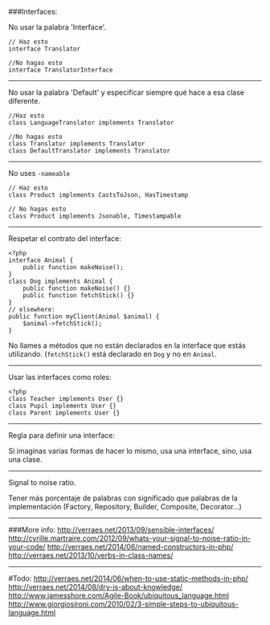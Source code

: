 ###Interfaces:

No usar la palabra 'Interface'.

```
// Haz esto
interface Translator

//No hagas esto
interface TranslatorInterface
```
---
No usar la palabra 'Default' y especificar siempre qué hace a esa clase diferente.

```
//Haz esto
class LanguageTranslator implements Translator

//No hagas esto
class Translator implements Translator
class DefaultTranslator implements Translator
```
---
No uses `-nameable`

```
// Haz esto
class Product implements CastsToJson, HasTimestamp

// No hagas esto
class Product implements Jsonable, Timestampable
```
---
Respetar el contrato del interface:

```
<?php
interface Animal {
    public function makeNoise();
}
class Dog implements Animal {
    public function makeNoise() {}
    public function fetchStick() {}
}
// elsewhere:
public function myClient(Animal $animal) {
    $animal->fetchStick();
}
```
No llames a métodos que no están declarados en la interface que estás utilizando. (`fetchStick()` está declarado en `Dog` y no en `Animal`.

---
Usar las interfaces como roles:
```
<?php
class Teacher implements User {}
class Pupil implements User {}
class Parent implements User {}
```
---
Regla para definir una interface:

Si imaginas varias formas de hacer lo mismo, usa una interface, sino, usa una clase.


---
Signal to noise ratio.

Tener más porcentaje de palabras con significado que palabras de la implementación (Factory, Repository, Builder, Composite, Decorator...)

---
###More info:
http://verraes.net/2013/09/sensible-interfaces/
http://cyrille.martraire.com/2012/09/whats-your-signal-to-noise-ratio-in-your-code/
http://verraes.net/2014/06/named-constructors-in-php/
http://verraes.net/2013/10/verbs-in-class-names/

----
#Todo:
http://verraes.net/2014/06/when-to-use-static-methods-in-php/  
http://verraes.net/2014/08/dry-is-about-knowledge/   
http://www.jamesshore.com/Agile-Book/ubiquitous_language.html   
http://www.giorgiosironi.com/2010/02/3-simple-steps-to-ubiquitous-language.html   
